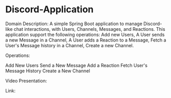 # Discord-Application
Domain Description: A simple Spring Boot application to manage Discord-like chat interactions, with Users, Channels, Messages, and Reactions. This application  support the following operations: Add new Users, A User sends a new Message in a Channel, A User adds a Reaction to a Message, Fetch a User's Message history in a Channel, Create a new Channel.

Operations:

Add New Users
Send a New Message
Add a Reaction
Fetch User's Message History
Create a New Channel

Video Presentation:

Link: 
